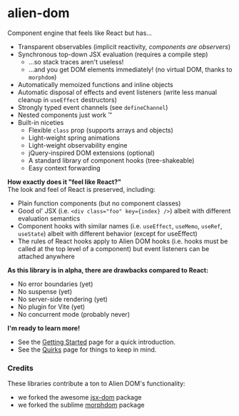 # alien-dom

Component engine that feels like React but has…

- Transparent observables (implicit reactivity, _components are observers_)
- Synchronous top-down JSX evaluation (requires a compile step)
  - …so stack traces aren't useless!
  - …and you get DOM elements immediately! (no virtual DOM, thanks to `morphdom`)
- Automatically memoized functions and inline objects
- Automatic disposal of effects and event listeners (write less manual cleanup in `useEffect` destructors)
- Strongly typed event channels (see `defineChannel`)
- Nested components just work ™️
- Built-in niceties
  - Flexible `class` prop (supports arrays and objects)
  - Light-weight spring animations
  - Light-weight observability engine
  - jQuery-inspired DOM extensions (optional)
  - A standard library of component hooks (tree-shakeable)
  - Easy context forwarding

**How exactly does it "feel like React?"**  
The look and feel of React is preserved, including:

- Plain function components (but no component classes)
- Good ol' JSX (i.e. `<div class="foo" key={index} />`) albeit with different evaluation semantics
- Component hooks with similar names (i.e. `useEffect`, `useMemo`, `useRef`, `useState`) albeit with different behavior (except for useEffect)
- The rules of React hooks apply to Alien DOM hooks (i.e. hooks must be called at the top level of a component) but event listeners can be attached anywhere

**As this library is in alpha, there are drawbacks compared to React:**

- No error boundaries (yet)
- No suspense (yet)
- No server-side rendering (yet)
- No plugin for Vite (yet)
- No concurrent mode (probably never)

**I'm ready to learn more!**

- See the [Getting Started](docs/getting-started.md) page for a quick introduction.
- See the [Quirks](docs/quirks.md) page for things to keep in mind.

### Credits

These libraries contribute a ton to Alien DOM's functionality:

- we forked the awesome [jsx-dom](https://github.com/alex-kinokon/jsx-dom) package
- we forked the sublime [morphdom](https://github.com/patrick-steele-idem/morphdom) package
